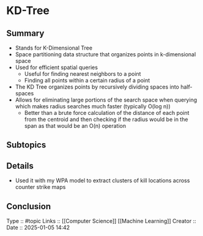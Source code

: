 # KD-Tree

## Summary

- Stands for K-Dimensional Tree
- Space partitioning data structure that organizes points in k-dimensional space
- Used for efficient spatial queries
	- Useful for finding nearest neighbors to a point
	- Finding all points within a certain radius of a point
- The KD Tree organizes points by recursively dividing spaces into half-spaces
- Allows for eliminating large portions of the search space when querying which makes radius searches much faster (typically O(log n))
	- Better than a brute force calculation of the distance of each point from the centroid and then checking if the radius would be in the span as that would be an O(n) operation

## Subtopics

## Details

- Used it with my WPA model to extract clusters of kill locations across counter strike maps
## Conclusion


Type :: #topic
Links :: [[Computer Science]] [[Machine Learning]]
Creator ::
Date ::  2025-01-05 14:42